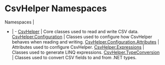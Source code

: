 # CsvHelper Namespaces

Namespaces | &nbsp;
- | -
[CsvHelper](api/CsvHelper) | Core classes used to read and write CSV data.
[CsvHelper.Configuration](api/CsvHelper.Configuration) | Classes used to configure how CsvHelper behaves when reading and writing.
[CsvHelper.Configuration.Attributes](api/CsvHelper.Configuration.Attributes) | Attributes used to configure CsvHelper.
[CsvHelper.Expressions](api/CsvHelper.Expressions) | Classes used to generate LINQ expressions.
[CsvHelper.TypeConversion](api/CsvHelper.TypeConversion) | Classes used to convert CSV fields to and from .NET types.

